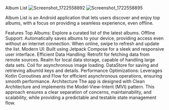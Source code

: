 Album List
![Screenshot_1722558892](https://github.com/user-attachments/assets/70c00051-0e9e-40c3-87e1-e2f5806e0b3e) ![Screenshot_1722558895](https://github.com/user-attachments/assets/39bf0c5e-ed16-49db-9c2b-49c02e09ad20)



Album List is an Android application that lets users discover and enjoy top albums, with a focus on providing a seamless experience, even offline.

Features
Top Albums: Explore a curated list of the latest albums.
Offline Support: Automatically saves albums to your device, providing access even without an internet connection. When online, swipe to refresh and update the list.
Modern UI: Built using Jetpack Compose for a sleek and responsive user interface.
Efficient Data Handling:
Retrofit for fetching data from remote sources.
Realm for local data storage, capable of handling large data sets.
Coil for asynchronous image loading.
DataStore for saving and retrieving albumId keys and details.
Performance Optimizations: Leverages Kotlin Coroutines and Flow for efficient asynchronous operations, ensuring smooth performance.
Architecture
The app is designed with Clean Architecture and implements the Model-View-Intent (MVI) pattern. This approach ensures a clear separation of concerns, maintainability, and scalability, while providing a predictable and testable state management flow.
